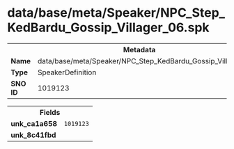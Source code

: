 <h1>data/base/meta/Speaker/NPC_Step_KedBardu_Gossip_Villager_06.spk</h1><table><tr><th colspan="100%">Metadata</th></tr><tr><td><b>Name</b></td><td>data/base/meta/Speaker/NPC_Step_KedBardu_Gossip_Villager_06.spk</td></tr><tr><td><b>Type</b></td><td>SpeakerDefinition</td></tr><tr><td><b>SNO ID</b></td><td>1019123</td></tr></table>

<table><tr><th colspan="100%">Fields</th></tr><tr><td><b>unk_ca1a658</b></td><td><code>1019123</code></td></tr><tr><td><b>unk_8c41fbd</b></td><td></td></tr></table>

